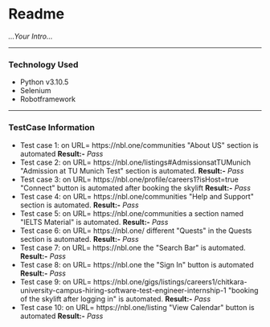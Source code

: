 # Readme

<p><i> ...Your Intro... </i><p>

<hr/>

<h3> Technology Used </h3>
<ul>
  <li> Python v3.10.5</li>
  <li> Selenium </li>
  <li> Robotframework </li>
</ul>

<hr/>

<h3> TestCase Information </h3>

<ul>
  <li>Test case 1: on URL= https://nbl.one/communities "About US" section is automated <span><b>Result:-</b><i> Pass</i></span></li> 
  <li>Test case 2: on URL= https://nbl.one/listings#AdmissionsatTUMunich "Admission at TU Munich Test" section is automated. <span><b>Result:-</b><i> Pass</i></span></li>
  <li>Test case 3: on URL= https://nbl.one/profile/careers1?isHost=true "Connect" button is automated after booking the skylift <span><b>Result:-</b><i> Pass</i></span></li>
  <li>Test case 4: on URL= https://nbl.one/communities "Help and Support" section is automated. <span><b>Result:-</b><i> Pass</i></span> </li>
  <li>Test case 5: on URL= https://nbl.one/communities a section named "IELTS Material" is automated. <span><b>Result:-</b><i> Pass</i></span></li>
  <li>Test case 6: on URL= https://nbl.one/  different "Quests" in the Quests section is automated. <span><b>Result:-</b><i> Pass</i></span> </li>
  <li>Test case 7: on URL= https://nbl.one the "Search Bar" is automated. <span><b>Result:-</b><i> Pass</i></span>  </li>
  <li>Test case 8: on URL= https://nbl.one the "Sign In" button is automated <span><b>Result:-</b><i> Pass</i></span></li>
  <li>Test case 9: on URL= https://nbl.one/gigs/listings/careers1/chitkara-university-campus-hiring-software-test-engineer-internship-1 "booking of the skylift after logging in" is automated. <span><b>Result:-</b><i> Pass</i></span></li>
  <li>Test case 10: on URL= https://nbl.one/listing "View Calendar" button is automated <span><b>Result:-</b><i> Pass</i></span></li>
</ul>
